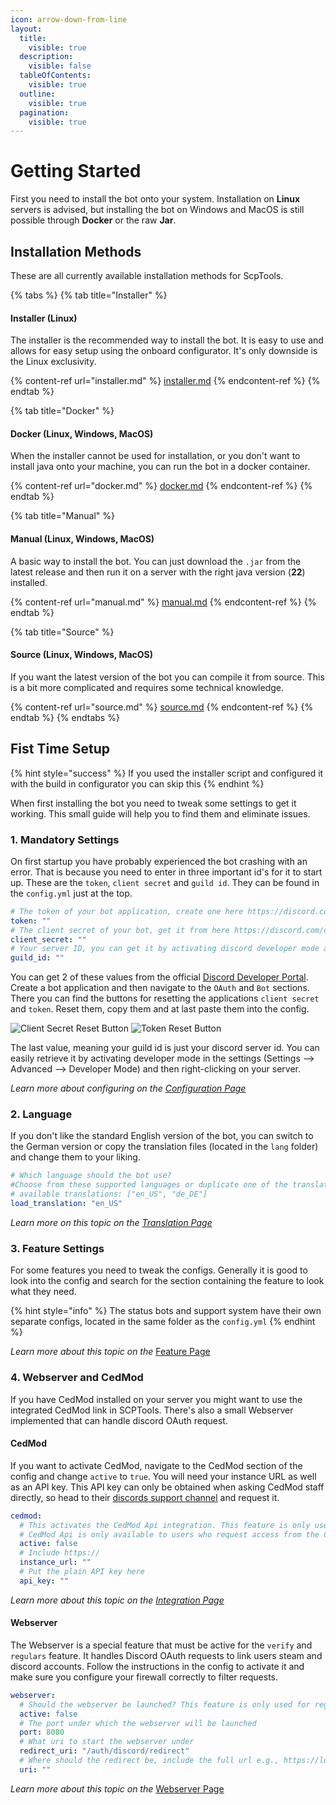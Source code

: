 ```yaml
---
icon: arrow-down-from-line
layout:
  title:
    visible: true
  description:
    visible: false
  tableOfContents:
    visible: true
  outline:
    visible: true
  pagination:
    visible: true
---
```


# Getting Started

First you need to install the bot onto your system. Installation on **Linux** servers is advised, but installing the bot on Windows and MacOS is still possible through **Docker** or the raw **Jar**.

## Installation Methods

These are all currently available installation methods for ScpTools.

{% tabs %}
{% tab title="Installer" %}
#### Installer (Linux)

The installer is the recommended way to install the bot. It is easy to use and allows for easy setup using the onboard configurator. It's only downside is the Linux exclusivity.

{% content-ref url="installer.md" %}
[installer.md](installer.md)
{% endcontent-ref %}
{% endtab %}

{% tab title="Docker" %}
#### Docker (Linux, Windows, MacOS)

When the installer cannot be used for installation, or you don't want to install java onto your machine, you can run the bot in a docker container.

{% content-ref url="docker.md" %}
[docker.md](docker.md)
{% endcontent-ref %}
{% endtab %}

{% tab title="Manual" %}
#### Manual (Linux, Windows, MacOS)

A basic way to install the bot. You can just download the `.jar` from the latest release and then run it on a server with the right java version (**22**) installed.

{% content-ref url="manual.md" %}
[manual.md](manual.md)
{% endcontent-ref %}
{% endtab %}

{% tab title="Source" %}
#### Source (Linux, Windows, MacOS)

If you want the latest version of the bot you can compile it from source. This is a bit more complicated and requires some technical knowledge.

{% content-ref url="source.md" %}
[source.md](source.md)
{% endcontent-ref %}
{% endtab %}
{% endtabs %}

## Fist Time Setup

{% hint style="success" %}
If you used the installer script and configured it with the build in configurator you can skip this
{% endhint %}

When first installing the bot you need to tweak some settings to get it working. This small guide will help you to find them and eliminate issues.

### 1. Mandatory Settings

On first startup you have probably experienced the bot crashing with an error. That is because you need to enter in three important id's for it to start up. These are the `token`, `client secret` and `guild id`. They can be found in the `config.yml` just at the top.

```yaml
# The token of your bot application, create one here https://discord.com/developers/
token: ""
# The client secret of your bot, get it from here https://discord.com/developers/ under OAuth section
client_secret: ""
# Your server ID, you can get it by activating discord developer mode and right-clicking your server
guild_id: ""
```

You can get 2 of these values from the official [Discord Developer Portal](https://discord.com/developers/applications). Create a bot application and then navigate to the `OAuth` and `Bot` sections. There you can find the buttons for resetting the applications `client secret` and `token`. Reset them, copy them and at last paste them into the config.

![Client Secret Reset Button](https://github.com/user-attachments/assets/8f0be2d6-29b9-4b71-bc9c-3fc829e59b0a) ![Token Reset Button](https://github.com/user-attachments/assets/1bdffa7c-2339-4a5b-ac1f-5816bc7165bf)

The last value, meaning your guild id is just your discord server id. You can easily retrieve it by activating developer mode in the settings (Settings --> Advanced --> Developer Mode) and then right-clicking on your server.

_Learn more about configuring on the_ [_Configuration Page_](broken-reference)

### 2. Language

If you don't like the standard English version of the bot, you can switch to the German version or copy the translation files (located in the `lang` folder) and change them to your liking.

```yaml
# Which language should the bot use?
#Choose from these supported languages or duplicate one of the translation files and change it yourself
# available translations: ["en_US", "de_DE"]
load_translation: "en_US"
```

_Learn more on this topic on the_ [_Translation Page_](broken-reference)

### 3. Feature Settings

For some features you need to tweak the configs. Generally it is good to look into the config and search for the section containing the feature to look what they need.

{% hint style="info" %}
The status bots and support system have their own separate configs, located in the same folder as the `config.yml`
{% endhint %}

_Learn more about this topic on the_ [Feature Page](../configuration/config/features.md)

### 4. Webserver and CedMod

If you have CedMod installed on your server you might want to use the integrated CedMod link in SCPTools. There's also a small Webserver implemented that can handle discord OAuth request.

#### CedMod

If you want to activate CedMod, navigate to the CedMod section of the config and change `active` to `true`. You will need your instance URL as well as an API key. This API key can only be obtained when asking CedMod staff directly, so head to their [discords support channel](https://discord.gg/rzAYbzCXRv) and request it.

```yaml
cedmod:
  # This activates the CedMod Api integration. This feature is only used for the following functions, only activate if you have these features in use: Regulars
  # CedMod Api is only available to users who request access from the CedMod team, ask on their discord for more information - https://discord.gg/p69SGfwxxm
  active: false
  # Include https://
  instance_url: ""
  # Put the plain API key here
  api_key: ""
```

_Learn more about this topic on the_ [_Integration Page_](../configuration/config/integration.md)

#### Webserver

The Webserver is a special feature that must be active for the `verify` and `regulars` feature. It handles Discord OAuth requests to link users steam and discord accounts. Follow the instructions in the config to activate it and make sure you configure your firewall correctly to filter requests.

```yaml
webserver:
  # Should the webserver be launched? This feature is only used for regulars
  active: false
  # The port under which the webserver will be launched
  port: 8080
  # What uri to start the webserver under
  redirect_uri: "/auth/discord/redirect"
  # Where should the redirect be, include the full url e.g., https://localhost:80/auth/discord/redirect
  uri: ""
```

_Learn more about this topic on the_ [Webserver Page](../configuration/config/webserver.md)
